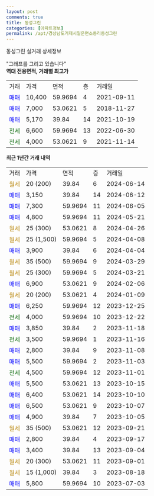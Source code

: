 ```yaml
---
layout: post
comments: true
title: 동성그린
categories: [아파트정보]
permalink: /apt/경상남도거제시일운면소동리동성그린
---
```


동성그린 실거래 상세정보

<script type="text/javascript">
  google.charts.load('current', {'packages':['line', 'corechart']});
  google.charts.setOnLoadCallback(drawChart);

  function drawChart() {
    var data = new google.visualization.DataTable();
    data.addColumn('date', '거래일');
    data.addColumn('number', "매매");
    data.addColumn('number', "전세");
    data.addColumn('number', "전매");

    data.addRows([[new Date(Date.parse("2024-06-14")), null, null, null], [new Date(Date.parse("2024-06-12")), 3150, null, null], [new Date(Date.parse("2024-06-05")), 7300, null, null], [new Date(Date.parse("2024-05-21")), 4800, null, null], [new Date(Date.parse("2024-04-26")), null, null, null], [new Date(Date.parse("2024-04-08")), null, null, null], [new Date(Date.parse("2024-04-04")), 3900, null, null], [new Date(Date.parse("2024-03-29")), null, null, null], [new Date(Date.parse("2024-03-21")), null, null, null], [new Date(Date.parse("2024-02-06")), 6900, null, null], [new Date(Date.parse("2024-01-09")), null, null, null], [new Date(Date.parse("2023-12-25")), 6250, null, null], [new Date(Date.parse("2023-12-22")), null, 4000, null], [new Date(Date.parse("2023-11-18")), 3850, null, null], [new Date(Date.parse("2023-11-16")), null, 3500, null], [new Date(Date.parse("2023-11-08")), 2800, null, null], [new Date(Date.parse("2023-11-03")), 5500, null, null], [new Date(Date.parse("2023-11-01")), null, 4500, null], [new Date(Date.parse("2023-10-15")), 5500, null, null], [new Date(Date.parse("2023-10-10")), 6400, null, null], [new Date(Date.parse("2023-10-07")), 6500, null, null], [new Date(Date.parse("2023-10-05")), 4900, null, null], [new Date(Date.parse("2023-09-21")), null, null, null], [new Date(Date.parse("2023-09-17")), 2800, null, null], [new Date(Date.parse("2023-09-04")), 3400, null, null], [new Date(Date.parse("2023-09-01")), null, null, null], [new Date(Date.parse("2023-08-18")), null, null, null], [new Date(Date.parse("2023-07-03")), 5800, null, null]]);

    var options = {
      hAxis: {
        format: 'yyyy/MM/dd'
      },    
      lineWidth: 0,
      pointsVisible: true,    
      title: '최근 1년간 유형별 실거래가 분포',
      legend: { position: 'bottom' }
    };

    var formatter = new google.visualization.NumberFormat({pattern:'###,###'} );
    formatter.format(data, 1);
    formatter.format(data, 2);
    
    setTimeout(function() {
        var chart = new google.visualization.LineChart(document.getElementById('columnchart_material'));
        chart.draw(data, (options));
        document.getElementById('loading').style.display = 'none';
    }, 200);
  }
</script>


<div id="loading" style="z-index:20; display: block; margin-left: 0px">"그래프를 그리고 있습니다"</div>
<div id="columnchart_material" style="width: 95%; margin-left: 0px; display: block"></div>
<!-- contents start -->
<b>역대 전용면적, 거래별 최고가</b>
<table class="sortable">
    <tr>
      <td>거래</td>
      <td>가격</td>
      <td>면적</td>
      <td>층</td>
      <td>거래일</td>
    </tr>
        <tr>
          <td><a style="color: blue">매매</a></td>
          <td>10,400</td>
          <td>59.9694</td>
          <td>4</td>
          <td>2021-09-11</td>
        </tr>            <tr>
          <td><a style="color: blue">매매</a></td>
          <td>7,000</td>
          <td>53.0621</td>
          <td>5</td>
          <td>2018-11-27</td>
        </tr>            <tr>
          <td><a style="color: blue">매매</a></td>
          <td>5,170</td>
          <td>39.84</td>
          <td>14</td>
          <td>2021-10-19</td>
        </tr>        
        <tr>
              <td><a style="color: darkgreen">전세</a></td>
              <td>6,600</td>
              <td>59.9694</td>
              <td>13</td>
              <td>2022-06-30</td>
            </tr>            <tr>
              <td><a style="color: darkgreen">전세</a></td>
              <td>4,000</td>
              <td>53.0621</td>
              <td>9</td>
              <td>2021-11-14</td>
            </tr>        
    
</table>

<b>최근 1년간 거래 내역</b>

<table class="sortable">
    <tr>
      <td>거래</td>
      <td>가격</td>
      <td>면적</td>
      <td>층</td>
      <td>거래일</td>
    </tr>
    <tr>
      <td><a style="color: darkgoldenrod">월세</a></td>
      <td>20 (200)</td>
      <td>39.84</td>
      <td>6</td>
      <td>2024-06-14</td>
    </tr>          <tr>
      <td><a style="color: blue">매매</a></td>
      <td>3,150</td>
      <td>39.84</td>
      <td>14</td>
      <td>2024-06-12</td>
    </tr>          <tr>
      <td><a style="color: blue">매매</a></td>
      <td>7,300</td>
      <td>59.9694</td>
      <td>11</td>
      <td>2024-06-05</td>
    </tr>          <tr>
      <td><a style="color: blue">매매</a></td>
      <td>4,800</td>
      <td>59.9694</td>
      <td>11</td>
      <td>2024-05-21</td>
    </tr>          <tr>
      <td><a style="color: darkgoldenrod">월세</a></td>
      <td>25 (300)</td>
      <td>53.0621</td>
      <td>8</td>
      <td>2024-04-26</td>
    </tr>          <tr>
      <td><a style="color: darkgoldenrod">월세</a></td>
      <td>25 (1,500)</td>
      <td>59.9694</td>
      <td>5</td>
      <td>2024-04-08</td>
    </tr>          <tr>
      <td><a style="color: blue">매매</a></td>
      <td>3,900</td>
      <td>39.84</td>
      <td>6</td>
      <td>2024-04-04</td>
    </tr>          <tr>
      <td><a style="color: darkgoldenrod">월세</a></td>
      <td>35 (500)</td>
      <td>59.9694</td>
      <td>9</td>
      <td>2024-03-29</td>
    </tr>          <tr>
      <td><a style="color: darkgoldenrod">월세</a></td>
      <td>25 (300)</td>
      <td>59.9694</td>
      <td>5</td>
      <td>2024-03-21</td>
    </tr>          <tr>
      <td><a style="color: blue">매매</a></td>
      <td>6,900</td>
      <td>53.0621</td>
      <td>9</td>
      <td>2024-02-06</td>
    </tr>          <tr>
      <td><a style="color: darkgoldenrod">월세</a></td>
      <td>20 (200)</td>
      <td>53.0621</td>
      <td>4</td>
      <td>2024-01-09</td>
    </tr>          <tr>
      <td><a style="color: blue">매매</a></td>
      <td>6,250</td>
      <td>59.9694</td>
      <td>12</td>
      <td>2023-12-25</td>
    </tr>          <tr>
      <td><a style="color: darkgreen">전세</a></td>
      <td>4,000</td>
      <td>59.9694</td>
      <td>10</td>
      <td>2023-12-22</td>
    </tr>          <tr>
      <td><a style="color: blue">매매</a></td>
      <td>3,850</td>
      <td>39.84</td>
      <td>2</td>
      <td>2023-11-18</td>
    </tr>          <tr>
      <td><a style="color: darkgreen">전세</a></td>
      <td>3,500</td>
      <td>59.9694</td>
      <td>1</td>
      <td>2023-11-16</td>
    </tr>          <tr>
      <td><a style="color: blue">매매</a></td>
      <td>2,800</td>
      <td>39.84</td>
      <td>9</td>
      <td>2023-11-08</td>
    </tr>          <tr>
      <td><a style="color: blue">매매</a></td>
      <td>5,500</td>
      <td>59.9694</td>
      <td>2</td>
      <td>2023-11-03</td>
    </tr>          <tr>
      <td><a style="color: darkgreen">전세</a></td>
      <td>4,500</td>
      <td>59.9694</td>
      <td>12</td>
      <td>2023-11-01</td>
    </tr>          <tr>
      <td><a style="color: blue">매매</a></td>
      <td>5,500</td>
      <td>53.0621</td>
      <td>13</td>
      <td>2023-10-15</td>
    </tr>          <tr>
      <td><a style="color: blue">매매</a></td>
      <td>6,400</td>
      <td>53.0621</td>
      <td>14</td>
      <td>2023-10-10</td>
    </tr>          <tr>
      <td><a style="color: blue">매매</a></td>
      <td>6,500</td>
      <td>53.0621</td>
      <td>9</td>
      <td>2023-10-07</td>
    </tr>          <tr>
      <td><a style="color: blue">매매</a></td>
      <td>4,900</td>
      <td>39.84</td>
      <td>7</td>
      <td>2023-10-05</td>
    </tr>          <tr>
      <td><a style="color: darkgoldenrod">월세</a></td>
      <td>35 (500)</td>
      <td>53.0621</td>
      <td>12</td>
      <td>2023-09-21</td>
    </tr>          <tr>
      <td><a style="color: blue">매매</a></td>
      <td>2,800</td>
      <td>39.84</td>
      <td>4</td>
      <td>2023-09-17</td>
    </tr>          <tr>
      <td><a style="color: blue">매매</a></td>
      <td>3,400</td>
      <td>39.84</td>
      <td>13</td>
      <td>2023-09-04</td>
    </tr>          <tr>
      <td><a style="color: darkgoldenrod">월세</a></td>
      <td>20 (300)</td>
      <td>53.0621</td>
      <td>11</td>
      <td>2023-09-01</td>
    </tr>          <tr>
      <td><a style="color: darkgoldenrod">월세</a></td>
      <td>15 (1,000)</td>
      <td>39.84</td>
      <td>3</td>
      <td>2023-08-18</td>
    </tr>          <tr>
      <td><a style="color: blue">매매</a></td>
      <td>5,800</td>
      <td>59.9694</td>
      <td>10</td>
      <td>2023-07-03</td>
    </tr>      </table>
<!-- contents end -->    

